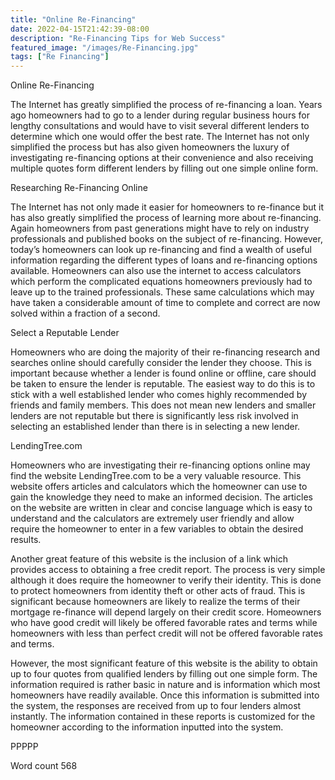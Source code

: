 ```yaml
---
title: "Online Re-Financing"
date: 2022-04-15T21:42:39-08:00
description: "Re-Financing Tips for Web Success"
featured_image: "/images/Re-Financing.jpg"
tags: ["Re Financing"]
---
```


Online Re-Financing

The Internet has greatly simplified the process of re-financing a loan. Years ago homeowners had to go to a lender during regular business hours for lengthy consultations and would have to visit several different lenders to determine which one would offer the best rate. The Internet has not only simplified the process but has also given homeowners the luxury of investigating re-financing options at their convenience and also receiving multiple quotes form different lenders by filling out one simple online form. 

Researching Re-Financing Online

The Internet has not only made it easier for homeowners to re-finance but it has also greatly simplified the process of learning more about re-financing. Again homeowners from past generations might have to rely on industry professionals and published books on the subject of re-financing. However, today’s homeowners can look up re-financing and find a wealth of useful information regarding the different types of loans and re-financing options available. Homeowners can also use the internet to access calculators which perform the complicated equations homeowners previously had to leave up to the trained professionals. These same calculations which may have taken a considerable amount of time to complete and correct are now solved within a fraction of a second. 

Select a Reputable Lender

Homeowners who are doing the majority of their re-financing research and searches online should carefully consider the lender they choose. This is important because whether a lender is found online or offline, care should be taken to ensure the lender is reputable. The easiest way to do this is to stick with a well established lender who comes highly recommended by friends and family members. This does not mean new lenders and smaller lenders are not reputable but there is significantly less risk involved in selecting an established lender than there is in selecting a new lender. 

LendingTree.com

Homeowners who are investigating their re-financing options online may find the website LendingTree.com to be a very valuable resource. This website offers articles and calculators which the homeowner can use to gain the knowledge they need to make an informed decision. The articles on the website are written in clear and concise language which is easy to understand and the calculators are extremely user friendly and allow require the homeowner to enter in a few variables to obtain the desired results.

Another great feature of this website is the inclusion of a link which provides access to obtaining a free credit report. The process is very simple although it does require the homeowner to verify their identity. This is done to protect homeowners from identity theft or other acts of fraud. This is significant because homeowners are likely to realize the terms of their mortgage re-finance will depend largely on their credit score. Homeowners who have good credit will likely be offered favorable rates and terms while homeowners with less than perfect credit will not be offered favorable rates and terms. 

However, the most significant feature of this website is the ability to obtain up to four quotes from qualified lenders by filling out one simple form. The information required is rather basic in nature and is information which most homeowners have readily available. Once this information is submitted into the system, the responses are received from up to four lenders almost instantly. The information contained in these reports is customized for the homeowner according to the information inputted into the system. 

PPPPP

Word count 568



